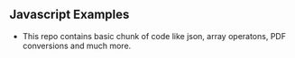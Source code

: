 ## Javascript Examples

- This repo contains basic chunk of code like json, array operatons, PDF conversions and much more.
